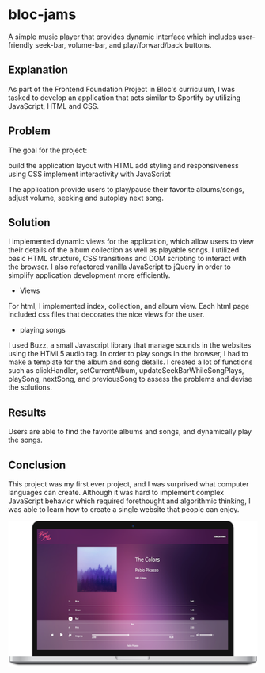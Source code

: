 # bloc-jams
A simple music player that provides dynamic interface which includes user-friendly seek-bar, volume-bar, and play/forward/back buttons.

## Explanation

As part of the Frontend Foundation Project in Bloc's curriculum, I was tasked to develop an application that acts similar to Sportify by utilizing JavaScript, HTML and CSS.

## Problem

The goal for the project:

  build the application layout with HTML
  add styling and responsiveness using CSS
  implement interactivity with JavaScript

The application provide users to play/pause their favorite albums/songs, adjust volume, seeking and autoplay next song.

## Solution

I implemented dynamic views for the application, which allow users to view their details of the album collection as well as playable songs. I utilized basic HTML structure, CSS transitions and DOM scripting to interact with the browser. I also refactored vanilla JavaScript to jQuery in order to simplify application development more efficiently.

 - Views

For html, I implemented index, collection, and album view. Each html page included css files that decorates the nice views for the user.

 - playing songs

I used Buzz, a small Javascript library that manage sounds in the websites using the HTML5 audio tag. In order to play songs in the browser, I had to make a template for the album and song details. I created a lot of functions such as clickHandler, setCurrentAlbum, updateSeekBarWhileSongPlays, playSong, nextSong, and previousSong to assess the problems and devise the solutions.

## Results

Users are able to find the favorite albums and songs, and dynamically play the songs.

## Conclusion

This project was my first ever project, and I was surprised what computer languages can create. Although it was hard to implement complex JavaScript behavior which required forethought and algorithmic thinking, I was able to learn how to create a single website that people can enjoy.

![alt text](assets/images/img1.png)
